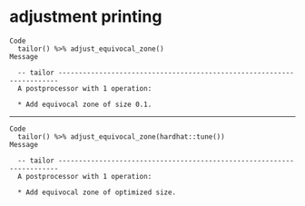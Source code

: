 # adjustment printing

    Code
      tailor() %>% adjust_equivocal_zone()
    Message
      
      -- tailor ----------------------------------------------------------------------
      A postprocessor with 1 operation:
      
      * Add equivocal zone of size 0.1.

---

    Code
      tailor() %>% adjust_equivocal_zone(hardhat::tune())
    Message
      
      -- tailor ----------------------------------------------------------------------
      A postprocessor with 1 operation:
      
      * Add equivocal zone of optimized size.

